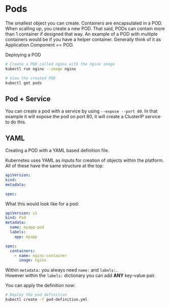 # Pods 

The smallest object you can create.  Containers are encapsulated in a POD.
When scalling up, you create a new POD.
That said, PODs can contain more than 1 container if designed that way.
An example of a POD with multiple containers would be if you have a helper container.
Generally think of it as Application Component == POD.  

Deploying a POD

```bash
# Create a POD called nginx with the nginx image
kubectl run nginx --image nginx

# View the created POD
kubectl get pods
```

## Pod + Service

You can create a pod with a service by using `--expose --port 80`.
In that example it will expose the pod on port 80, it will create a ClusterIP service to do this.

## YAML

Creating a POD with a YAML based definition file.

Kubernetes uses YAML as inputs for creation of objects within the platform.
All of these have the same structure at the top:

```yaml
apiVersion:
kind:
metadata:

spec:
```

What this would look like for a pod:

```yaml
apiVersion: v1
kind: Pod
metadata:
  name: myapp-pod
  labels:
    app: myapp

spec:
  containers:
    - name: nginx-container
      image: nginx
```

Within `metadata:` you always need `name:` and `labels:`.  
However within the `labels:` dictionary you can add **ANY** key-value pair.

You can apply the definition now:

```bash
# Deploy the pod definition
kubectl create -f pod-definition.yml
```
